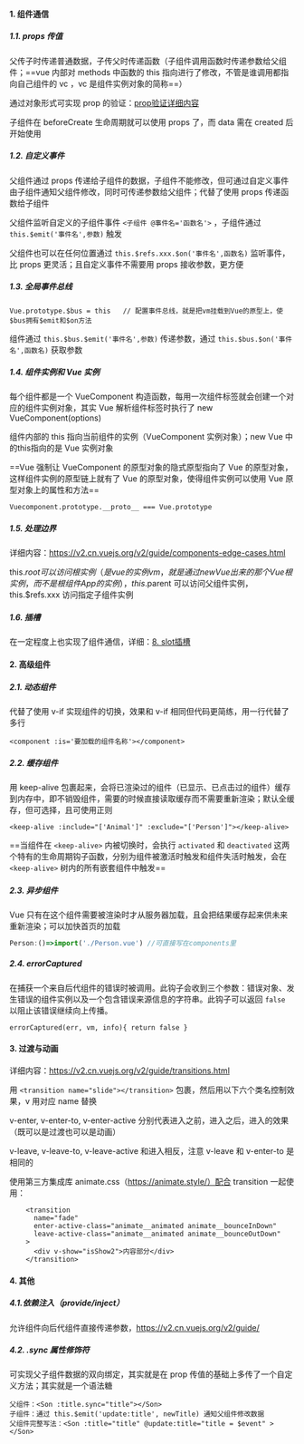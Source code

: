 #### 1. 组件通信

##### 1.1. props 传值

父传子时传递普通数据，子传父时传递函数（子组件调用函数时传递参数给父组件；==vue 内部对 methods 中函数的 this 指向进行了修改，不管是谁调用都指向自己组件的 vc ，vc 是组件实例对象的简称==）

通过对象形式可实现 prop 的验证：[prop验证详细内容](https://v2.cn.vuejs.org/v2/guide/components-props.html#Prop-验证)

子组件在 beforeCreate 生命周期就可以使用 props 了，而 data 需在 created 后开始使用

##### 1.2. 自定义事件

父组件通过 props 传递给子组件的数据，子组件不能修改，但可通过自定义事件由子组件通知父组件修改，同时可传递参数给父组件；代替了使用 props 传递函数给子组件

父组件监听自定义的子组件事件 `<子组件 @事件名='函数名'>` ，子组件通过 `this.$emit('事件名',参数)` 触发

父组件也可以在任何位置通过 `this.$refs.xxx.$on('事件名',函数名)`  监听事件，比 props 更灵活；且自定义事件不需要用 props 接收参数，更方便

##### 1.3. 全局事件总线

```
Vue.prototype.$bus = this	// 配置事件总线，就是把vm挂载到Vue的原型上，使$bus拥有$emit和$on方法
```

组件通过 `this.$bus.$emit('事件名',参数)` 传递参数，通过 `this.$bus.$on('事件名',函数名)` 获取参数

##### 1.4. 组件实例和 Vue 实例

每个组件都是一个 VueComponent 构造函数，每用一次组件标签就会创建一个对应的组件实例对象，其实 Vue 解析组件标签时执行了 new VueComponent(options) 

组件内部的 this 指向当前组件的实例（VueComponent 实例对象）；new Vue 中的this指向的是 Vue 实例对象

==Vue 强制让 VueComponent 的原型对象的隐式原型指向了 Vue 的原型对象，这样组件实例的原型链上就有了 Vue 的原型对象，使得组件实例可以使用 Vue 原型对象上的属性和方法==

```
Vuecomponent.prototype.__proto__ === Vue.prototype
```

##### 1.5. 处理边界

详细内容：https://v2.cn.vuejs.org/v2/guide/components-edge-cases.html

this.$root 可以访问根实例（是 vue 的实例 vm ，就是通过 new Vue 出来的那个 Vue 根实例，而不是根组件 App的实例），this.$parent 可以访问父组件实例，this.$refs.xxx 访问指定子组件实例

##### 1.6. 插槽

在一定程度上也实现了组件通信，详细：[8. slot插槽](F:\github数据（note仓库）\前端笔记\基础学习\前端基础\3.vue\3.Vue脚手架.md)



#### 2. 高级组件

##### 2.1. 动态组件

代替了使用 v-if 实现组件的切换，效果和 v-if 相同但代码更简练，用一行代替了多行

```vue
<component :is='要加载的组件名称'></component>
```

##### 2.2. 缓存组件

用 keep-alive 包裹起来，会将已渲染过的组件（已显示、已点击过的组件）缓存到内存中，即不销毁组件，需要的时候直接读取缓存而不需要重新渲染；默认全缓存，但可选择，且可使用正则

```vue
<keep-alive :include="['Animal']" :exclude="['Person']"></keep-alive>
```

==当组件在 `<keep-alive>` 内被切换时，会执行 `activated` 和 `deactivated` 这两个特有的生命周期钩子函数，分别为组件被激活时触发和组件失活时触发，会在 `<keep-alive>` 树内的所有嵌套组件中触发==

##### 2.3. 异步组件

Vue 只有在这个组件需要被渲染时才从服务器加载，且会把结果缓存起来供未来重新渲染；可以加快首页的加载

```js
Person:()=>import('./Person.vue') //可直接写在components里
```

##### 2.4. errorCaptured

在捕获一个来自后代组件的错误时被调用。此钩子会收到三个参数：错误对象、发生错误的组件实例以及一个包含错误来源信息的字符串。此钩子可以返回 `false` 以阻止该错误继续向上传播。

```
errorCaptured(err, vm, info){ return false }
```



#### 3. 过渡与动画

详细内容：https://v2.cn.vuejs.org/v2/guide/transitions.html

用 `<transition name="slide"></transition>` 包裹，然后用以下六个类名控制效果，v 用对应 name 替换

v-enter, v-enter-to, v-enter-active 分别代表进入之前，进入之后，进入的效果（既可以是过渡也可以是动画）

v-leave, v-leave-to, v-leave-active 和进入相反，注意 v-leave 和 v-enter-to 是相同的

使用第三方集成库 animate.css（https://animate.style/）配合 transition 一起使用：

```vue
    <transition
      name="fade"
      enter-active-class="animate__animated animate__bounceInDown"
      leave-active-class="animate__animated animate__bounceOutDown"
    >
      <div v-show="isShow2">内容部分</div>
    </transition>
```



#### 4. 其他

##### 4.1.依赖注入（provide/inject）

允许组件向后代组件直接传递参数，https://v2.cn.vuejs.org/v2/guide/

##### 4.2. .sync 属性修饰符

可实现父子组件数据的双向绑定，其实就是在 prop 传值的基础上多传了一个自定义方法；其实就是一个语法糖

```vue
父组件：<Son :title.sync="title"></Son>
子组件：通过 this.$emit('update:title', newTitle) 通知父组件修改数据
父组件完整写法：<Son :title="title" @update:title="title = $event" ></Son>
```





























